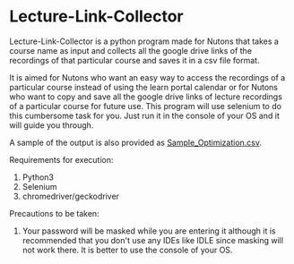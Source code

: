# Lecture-Link-Collector
Lecture-Link-Collector is a python program made for Nutons that takes a course name as input and collects all the google drive links of the recordings of that particular course and saves it in a csv file format. 

  It is aimed for Nutons who want an easy way to access the recordings of a particular course instead of using the learn portal calendar or for Nutons who want to copy and save all the google drive links of lecture recordings of a particular course for future use. 
This program will use selenium to do this cumbersome task for you.
Just run it in the console of your OS and it will guide you through.

  A sample of the output is also provided as [Sample_Optimization.csv](Sample_Optimization.csv).
  
Requirements for execution:
1. Python3
2. Selenium
3. chromedriver/geckodriver
  
  Precautions to be taken: 
1. Your password will be masked while you are entering it although it is recommended that you don't use any IDEs like IDLE since masking will not work there. It is better to use the console of your OS.
